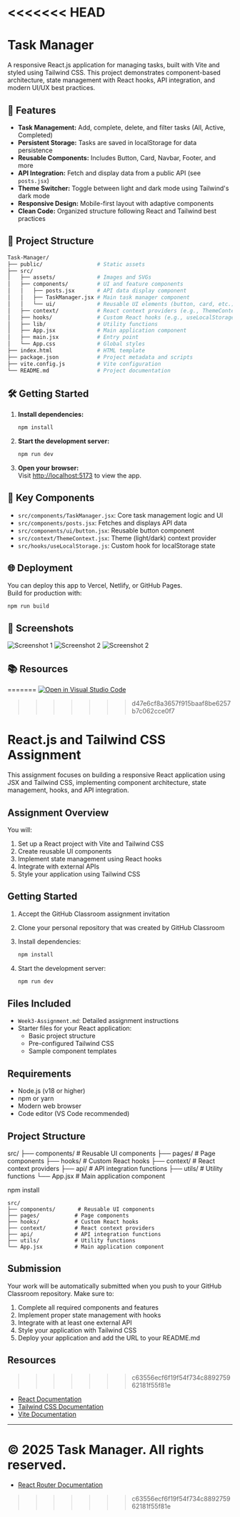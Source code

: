 <<<<<<< HEAD
=======
# Task Manager

A responsive React.js application for managing tasks, built with Vite and styled using Tailwind CSS. This project demonstrates component-based architecture, state management with React hooks, API integration, and modern UI/UX best practices.

## 🚀 Features

- **Task Management:** Add, complete, delete, and filter tasks (All, Active, Completed)
- **Persistent Storage:** Tasks are saved in localStorage for data persistence
- **Reusable Components:** Includes Button, Card, Navbar, Footer, and more
- **API Integration:** Fetch and display data from a public API (see `posts.jsx`)
- **Theme Switcher:** Toggle between light and dark mode using Tailwind's dark mode
- **Responsive Design:** Mobile-first layout with adaptive components
- **Clean Code:** Organized structure following React and Tailwind best practices

## 📁 Project Structure

```bash
Task-Manager/
├── public/                 # Static assets
├── src/
│   ├── assets/             # Images and SVGs
│   ├── components/         # UI and feature components
│   │   ├── posts.jsx       # API data display component
│   │   ├── TaskManager.jsx # Main task manager component
│   │   └── ui/             # Reusable UI elements (button, card, etc.)
│   ├── context/            # React context providers (e.g., ThemeContext)
│   ├── hooks/              # Custom React hooks (e.g., useLocalStorage)
│   ├── lib/                # Utility functions
│   ├── App.jsx             # Main application component
│   ├── main.jsx            # Entry point
│   └── App.css             # Global styles
├── index.html              # HTML template
├── package.json            # Project metadata and scripts
├── vite.config.js          # Vite configuration
└── README.md               # Project documentation
```

## 🛠️ Getting Started

1. **Install dependencies:**

   ```sh
   npm install
   ```

2. **Start the development server:**

   ```sh
   npm run dev
   ```

3. **Open your browser:**  
   Visit [http://localhost:5173](http://localhost:5173) to view the app.

## 🧩 Key Components

- `src/components/TaskManager.jsx`: Core task management logic and UI
- `src/components/posts.jsx`: Fetches and displays API data
- `src/components/ui/button.jsx`: Reusable button component
- `src/context/ThemeContext.jsx`: Theme (light/dark) context provider
- `src/hooks/useLocalStorage.js`: Custom hook for localStorage state

## 🌐 Deployment

You can deploy this app to Vercel, Netlify, or GitHub Pages.  
Build for production with:

```sh
npm run build
```

## 📸 Screenshots

![Screenshot 1](./screenshots/1.png)
![Screenshot 2](./screenshots/2.png)
![Screenshot 2](./screenshots/3.png)

## 📚 Resources
=======
[![Open in Visual Studio Code](https://classroom.github.com/assets/open-in-vscode-2e0aaae1b6195c2367325f4f02e2d04e9abb55f0b24a779b69b11b9e10269abc.svg)](https://classroom.github.com/online_ide?assignment_repo_id=19861106&assignment_repo_type=AssignmentRepo)

>>>>>>> d47e6cf8a3657f915baaf8be6257b7c062cce0f7
# React.js and Tailwind CSS Assignment

This assignment focuses on building a responsive React application using JSX and Tailwind CSS, implementing component architecture, state management, hooks, and API integration.

## Assignment Overview

You will:

1. Set up a React project with Vite and Tailwind CSS
2. Create reusable UI components
3. Implement state management using React hooks
4. Integrate with external APIs
5. Style your application using Tailwind CSS

## Getting Started

1. Accept the GitHub Classroom assignment invitation
2. Clone your personal repository that was created by GitHub Classroom
3. Install dependencies:

   ```bash
   npm install
   ```

4. Start the development server:

   ```bash
   npm run dev
   ```

## Files Included

- `Week3-Assignment.md`: Detailed assignment instructions
- Starter files for your React application:
  - Basic project structure
  - Pre-configured Tailwind CSS
  - Sample component templates

## Requirements

- Node.js (v18 or higher)
- npm or yarn
- Modern web browser
- Code editor (VS Code recommended)

## Project Structure

src/
├── components/       # Reusable UI components
├── pages/           # Page components
├── hooks/           # Custom React hooks
├── context/         # React context providers
├── api/             # API integration functions
├── utils/           # Utility functions
└── App.jsx          # Main application component

npm install
```
src/
├── components/       # Reusable UI components
├── pages/           # Page components
├── hooks/           # Custom React hooks
├── context/         # React context providers
├── api/             # API integration functions
├── utils/           # Utility functions
└── App.jsx          # Main application component
```

## Submission

Your work will be automatically submitted when you push to your GitHub Classroom repository. Make sure to:

1. Complete all required components and features
2. Implement proper state management with hooks
3. Integrate with at least one external API
4. Style your application with Tailwind CSS
5. Deploy your application and add the URL to your README.md

## Resources
>>>>>>> c63556ecf6f19f54f734c889275962181f55f81e

- [React Documentation](https://react.dev/)
- [Tailwind CSS Documentation](https://tailwindcss.com/docs)
- [Vite Documentation](https://vitejs.dev/guide/)


---

© 2025 Task Manager. All rights reserved.
=======
- [React Router Documentation](https://reactrouter.com/)
>>>>>>> c63556ecf6f19f54f734c889275962181f55f81e
